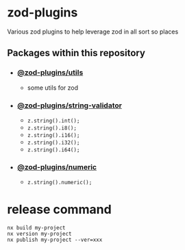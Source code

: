 # zod-plugins

Various zod plugins to help leverage zod in all sort so places

## Packages within this repository

- ### [@zod-plugins/utils](./packages/utils/README.md)

  - some utils for zod

- ### [@zod-plugins/string-validator](./packages/string-validator/README.md)

  - `z.string().int();`
  - `z.string().i8();`
  - `z.string().i16();`
  - `z.string().i32();`
  - `z.string().i64();`

- ### [@zod-plugins/numeric](./packages/numeric/README.md)
  - `z.string().numeric();`

# release command

```
nx build my-project
nx version my-project
nx publish my-project --ver=xxx
```
